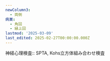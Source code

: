 ```yaml
---
newColumn3:
  - 両側
病巣:
  - 角回
  - 縁上回
lastmod: '2025-03-09'
last_edited: 2025-02-27T00:00:00.000Z
---
```


神経心理検査:: SPTA, Kohs立方体組み合わせ検査
